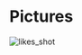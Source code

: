 # Pictures

![likes_shot](https://user-images.githubusercontent.com/61961448/78462236-1967ef00-76c8-11ea-8e65-100a8b09d3bc.PNG)
